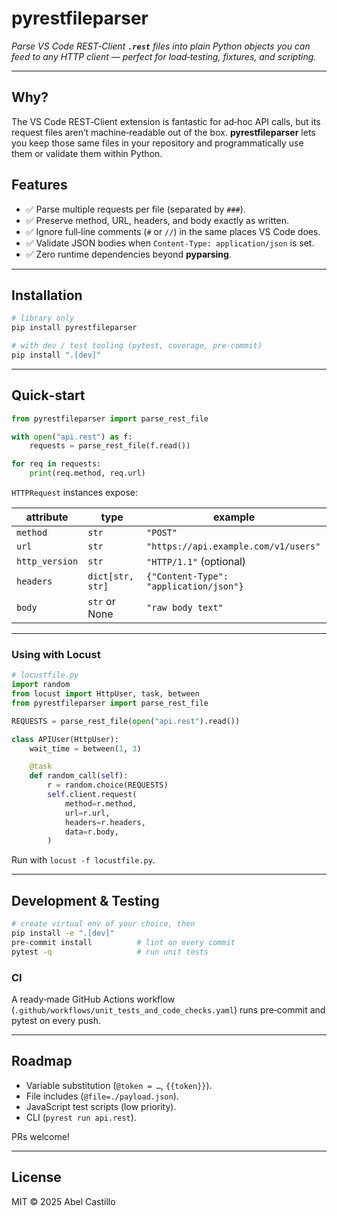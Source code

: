 # pyrestfileparser

*Parse VS Code REST‑Client **`.rest`** files into plain Python objects you can feed to any HTTP client — perfect for load‑testing, fixtures, and scripting.*

---

## Why?

The VS Code REST‑Client extension is fantastic for ad‑hoc API calls, but its request files aren’t machine‑readable out of the box. **pyrestfileparser** lets you keep those same files in your repository and programmatically use them or validate them within Python.

## Features

- ✅  Parse multiple requests per file (separated by `###`).
- ✅  Preserve method, URL, headers, and body exactly as written.
- ✅  Ignore full‑line comments (`#` or `//`) in the same places VS Code does.
- ✅  Validate JSON bodies when `Content‑Type: application/json` is set.
- ✅  Zero runtime dependencies beyond **pyparsing**.

---

## Installation

```bash
# library only
pip install pyrestfileparser

# with dev / test tooling (pytest, coverage, pre‑commit)
pip install ".[dev]"
```

---

## Quick‑start

```python
from pyrestfileparser import parse_rest_file

with open("api.rest") as f:
    requests = parse_rest_file(f.read())

for req in requests:
    print(req.method, req.url)
```

`HTTPRequest` instances expose:

| attribute      | type             | example                                |
| -------------- | ---------------- | -------------------------------------- |
| `method`       | `str`            | `"POST"`                               |
| `url`          | `str`            | `"https://api.example.com/v1/users"`   |
| `http_version` | `str`            | `"HTTP/1.1"` (optional)                |
| `headers`      | `dict[str, str]` | `{"Content-Type": "application/json"}` |
| `body`         | `str` or None    | `"raw body text"`                      |

---

### Using with **Locust**

```python
# locustfile.py
import random
from locust import HttpUser, task, between
from pyrestfileparser import parse_rest_file

REQUESTS = parse_rest_file(open("api.rest").read())

class APIUser(HttpUser):
    wait_time = between(1, 3)

    @task
    def random_call(self):
        r = random.choice(REQUESTS)
        self.client.request(
            method=r.method,
            url=r.url,
            headers=r.headers,
            data=r.body,
        )
```

Run with `locust -f locustfile.py`.

---

## Development & Testing

```bash
# create virtual env of your choice, then
pip install -e ".[dev]"
pre-commit install          # lint on every commit
pytest -q                   # run unit tests
```

### CI

A ready‑made GitHub Actions workflow (`.github/workflows/unit_tests_and_code_checks.yaml`) runs pre‑commit and pytest on every push.

---

## Roadmap

- Variable substitution (`@token = …`, `{{token}}`).
- File includes (`@file=./payload.json`).
- JavaScript test scripts (low priority).
- CLI (`pyrest run api.rest`).

PRs welcome!

---

## License

MIT © 2025 Abel Castillo

